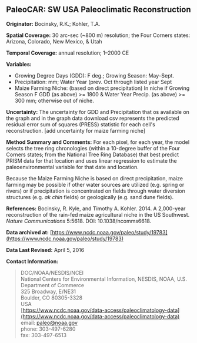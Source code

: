 ## PaleoCAR: SW USA Paleoclimatic Reconstruction

**Originator:** Bocinsky, R.K.; Kohler, T.A.

**Spatial Coverage:** 30 arc-sec (~800 m) resolution; the Four Corners states: Arizona, Colorado, New Mexico, & Utah

**Temporal Coverage:** annual resolution; 1–2000 CE

**Variables:** 
* Growing Degree Days (GDD): F deg.; Growing Season: May–Sept.
* Precipitation: mm; Water Year (prev. Oct through listed year Sept
* Maize Farming Niche: (based on direct precipitation) In niche if Growing Season F GDD (as above) >= 1800 & Water Year Precip. (as above) >= 300 mm; otherwise out of niche. 

**Uncertainty:** The uncertainty for GDD and Precipitation that os available on the graph and in the graph data download csv represents the predicted residual error sum of squares (PRESS) statistic for each cell's reconstruction. [add uncertainty for maize farming niche]

**Method Summary and Comments:** For each pixel, for each year, the model selects the tree ring chronologies (within a 10-degree buffer of the Four Corners states; from the National Tree Ring Database) that best predict PRISM data for that location and uses linear regression to estimate the paleoenvironmental variable for that date and location.

Because the Maize Farming Niche is based on direct precipitation, maize farming may be possible if other water sources are utilized (e.g. spring or rivers) or if precipitation is concentrated on fields through water diversion structures (e.g. *ak chin* fields) or geologically (e.g. sand dune fields).

**References:** Bocinsky, R. Kyle, and Timothy A. Kohler. 2014. A 2,000-year reconstruction of the rain-fed maize agricultural niche in the US Southwest. _Nature Communications_ 5:5618. DOI: 10.1038/ncomms6618.

**Data archived at:** [https://www.ncdc.noaa.gov/paleo/study/19783](https://www.ncdc.noaa.gov/paleo/study/19783)

**Data Last Revised:** April 5, 2016

**Contact Information:**
> DOC/NOAA/NESDIS/NCEI  
National Centers for Environmental Information, NESDIS, NOAA, U.S. Department of Commerce  
325 Broadway, E/NE31  
Boulder, CO 80305-3328  
USA  
[https://www.ncdc.noaa.gov/data-access/paleoclimatology-data](https://www.ncdc.noaa.gov/data-access/paleoclimatology-data)  
email: [paleo@noaa.gov](mailto:paleo@noaa.gov)  
phone: 303-497-6280  
fax: 303-497-6513  
